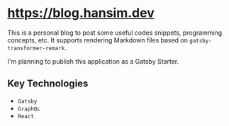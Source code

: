 # https://blog.hansim.dev

This is a personal blog to post some useful codes snippets, programming concepts, etc. It supports rendering Markdown files based on `gatsby-transformer-remark`.

I'm planning to publish this application as a Gatsby Starter.

## Key Technologies

- `Gatsby`
- `GraphQL`
- `React`
